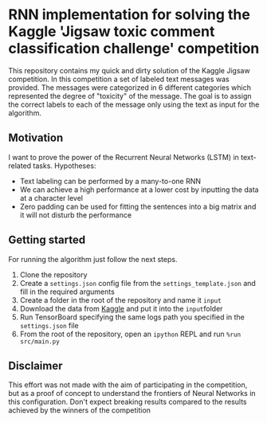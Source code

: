 # RNN implementation for solving the Kaggle 'Jigsaw toxic comment classification challenge' competition

This repository contains my quick and dirty solution of the Kaggle Jigsaw competition. In this competition a set of labeled text messages was provided. The messages were categorized in 6 different categories which represented the degree of "toxicity" of the message. The goal is to assign the correct labels to each of the message only using the text as input for the algorithm.

## Motivation
I want to prove the power of the Recurrent Neural Networks (LSTM) in text-related tasks. Hypotheses:
- Text labeling can be performed by a many-to-one RNN
- We can achieve a high performance at a lower cost by inputting the data at a character level
- Zero padding can be used for fitting the sentences into a big matrix and it will not disturb the performance 

## Getting started
For running the algorithm just follow the next steps.
1) Clone the repository
2) Create a `settings.json` config file from the `settings_template.json` and fill in the required arguments
3) Create a folder in the root of the repository and name it `input`
4) Download the data from [Kaggle](https://www.kaggle.com/c/jigsaw-toxic-comment-classification-challenge) and put it into the `input`folder
5) Run TensorBoard specifying the same logs path you specified in the `settings.json` file
6) From the root of the repository, open an `ipython` REPL and run `%run src/main.py`

## Disclaimer
This effort was not made with the aim of participating in the competition, but as a proof of concept to understand the frontiers of Neural Networks in this configuration. Don't expect breaking results compared to the results achieved by the winners of the competition
